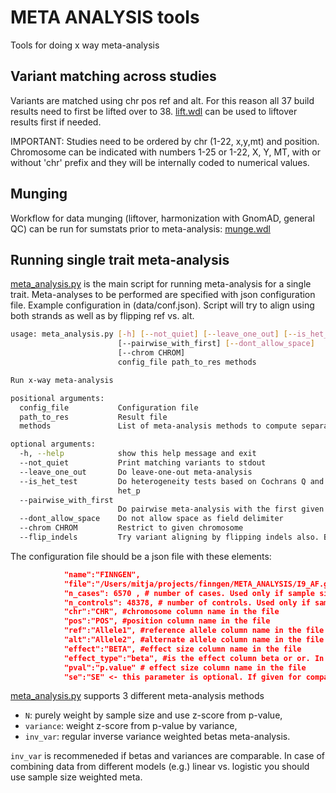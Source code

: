 # META ANALYSIS tools

Tools for doing x way meta-analysis

## Variant matching across studies

Variants are matched using chr pos ref and alt. For this reason all 37 build results need to first be lifted over to 38.
[lift.wdl](wdl/lift.wdl) can be used to liftover results first if needed.

IMPORTANT: Studies need to be ordered by chr (1-22, x,y,mt) and position. Chromosome can be indicated with numbers 1-25 or 1-22, X, Y, MT, with or without 'chr' prefix and they will be internally coded to numerical values.

## Munging

Workflow for data munging (liftover, harmonization with GnomAD, general QC) can be run for sumstats prior to meta-analysis: [munge.wdl](wdl/munge.wdl)

## Running single trait meta-analysis

[meta_analysis.py](scripts/meta_analysis.py) is the main script for running meta-analysis for a single trait. Meta-analyses to be performed are specified with json configuration file. Example configuration in (data/conf.json). Script will try to align using both strands as well as by flipping ref vs. alt.

```bash
usage: meta_analysis.py [-h] [--not_quiet] [--leave_one_out] [--is_het_test]
                        [--pairwise_with_first] [--dont_allow_space]
                        [--chrom CHROM]
                        config_file path_to_res methods

Run x-way meta-analysis

positional arguments:
  config_file           Configuration file
  path_to_res           Result file
  methods               List of meta-analysis methods to compute separated by commas. Allowed values [n,inv_var,variance]

optional arguments:
  -h, --help            show this help message and exit
  --not_quiet           Print matching variants to stdout
  --leave_one_out       Do leave-one-out meta-analysis
  --is_het_test         Do heterogeneity tests based on Cochrans Q and output
                        het_p
  --pairwise_with_first
                        Do pairwise meta-analysis with the first given study
  --dont_allow_space    Do not allow space as field delimiter
  --chrom CHROM         Restrict to given chromosome
  --flip_indels         Try variant aligning by flipping indels also. By default indels are not flipped
```

The configuration file should be a json file with these elements:

```json
            "name":"FINNGEN",
            "file":"/Users/mitja/projects/finngen/META_ANALYSIS/I9_AF.gz",
            "n_cases": 6570 , # number of cases. Used only if sample size weighted meta-analysis is used
            "n_controls": 48378, # number of controls. Used only if sample size weighted meta-analysis is used
            "chr":"CHR", #chromosome column name in the file
            "pos":"POS", #position column name in the file
            "ref":"Allele1", #reference allele column name in the file
            "alt":"Allele2", #alternate allele column name in the file
            "effect":"BETA", #effect size column name in the file
            "effect_type":"beta", #is the effect column beta or or. In case of OR the value will be log transformed to beta.
            "pval":"p.value" # effect size column name in the file
            "se":"SE" <- this parameter is optional. If given for compared studies additional p-value will be added using this as a weight for z-score.
```

[meta_analysis.py](scripts/meta_analysis.py) supports 3 different meta-analysis methods

* `N`: purely weight by sample size and use z-score from p-value,
* `variance`: weight z-score from p-value by variance,
* `inv_var`: regular inverse variance weighted betas meta-analysis.

`inv_var` is recommeneded if betas and variances are comparable. In case of combining data from different models (e.g.) linear vs. logistic you should use sample size weighted meta.
